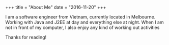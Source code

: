 +++
title = "About Me"
date = "2016-11-20"
+++

I am a software engineer from Vietnam, currently located in Melbourne. Working with Java and J2EE at day and everything else at night. When I am not in front of my computer, I also enjoy any kind of working out activities


Thanks for reading!

